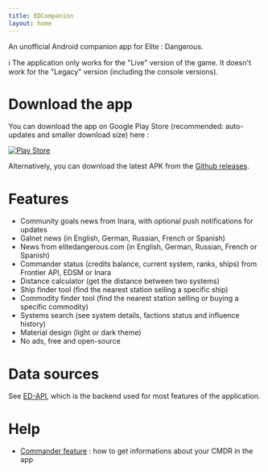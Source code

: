```yaml
---
title: EDCompanion
layout: home
---
```


An unofficial Android companion app for Elite : Dangerous.

ℹ️ The application only works for the "Live" version of the game. It doesn't work for the "Legacy" version (including the console versions).


# Download the app

You can download the app on Google Play Store (recommended: auto-updates and smaller download size) here :

[![Play Store](https://developer.android.com/images/brand/en_generic_rgb_wo_45.png)](https://play.google.com/store/apps/details?id=fr.corenting.edcompanion&pcampaignid=MKT-Other-global-all-co-prtnr-py-PartBadge-Mar2515-1)

Alternatively, you can download the latest APK from the [Github releases](https://github.com/corenting/EDCompanion/releases).

# Features

- Community goals news from Inara, with optional push notifications for updates
- Galnet news (in English, German, Russian, French or Spanish)
- News from elitedangerous.com (in English, German, Russian, French or Spanish)
- Commander status (credits balance, current system, ranks, ships) from Frontier API, EDSM or Inara
- Distance calculator (get the distance between two systems)
- Ship finder tool (find the nearest station selling a specific ship)
- Commodity finder tool (find the nearest station selling or buying a specific commodity)
- Systems search (see system details, factions status and influence history)
- Material design (light or dark theme)
- No ads, free and open-source

# Data sources

See [ED-API](https://github.com/corenting/ED-API), which is the backend used for most features of the application.

# Help

- [Commander feature](https://edcompanion.corenting.fr/commander) : how to get informations about your CMDR in the app
